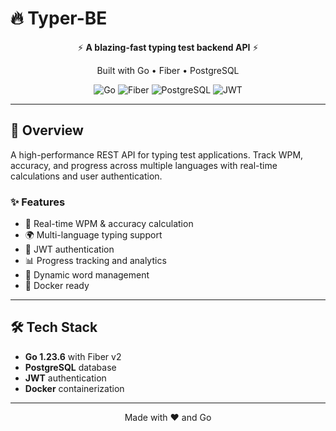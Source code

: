# 🔥 Typer-BE

<div align="center">
  
  ⚡ **A blazing-fast typing test backend API** ⚡
  
  Built with Go • Fiber • PostgreSQL
  
  ![Go](https://img.shields.io/badge/Go-00ADD8?style=for-the-badge&logo=go&logoColor=white)
  ![Fiber](https://img.shields.io/badge/Fiber-00ADD8?style=for-the-badge&logo=go&logoColor=white)
  ![PostgreSQL](https://img.shields.io/badge/PostgreSQL-316192?style=for-the-badge&logo=postgresql&logoColor=white)
  ![JWT](https://img.shields.io/badge/JWT-black?style=for-the-badge&logo=JSON%20web%20tokens)
  
</div>

---

## 🚀 Overview

A high-performance REST API for typing test applications. Track WPM, accuracy, and progress across multiple languages with real-time calculations and user authentication.

### ✨ Features

- 🎯 Real-time WPM & accuracy calculation
- 🌍 Multi-language typing support
- 🔐 JWT authentication
- 📊 Progress tracking and analytics
- 📝 Dynamic word management
- 🐳 Docker ready

---

## 🛠️ Tech Stack

- **Go 1.23.6** with Fiber v2
- **PostgreSQL** database
- **JWT** authentication
- **Docker** containerization

---

<div align="center">
  Made with ❤️ and Go
</div>
